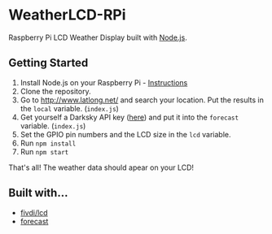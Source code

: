 # WeatherLCD-RPi
Raspberry Pi LCD Weather Display built with [Node.js](https://nodejs.org/en/).

## Getting Started

1. Install Node.js on your Raspberry Pi - [Instructions](https://github.com/nprail/WeatherLCD-RPi/wiki/Install-Node.js)
2. Clone the repository.
3. Go to http://www.latlong.net/ and search your location. Put the results in the `local` variable. (`index.js`)
4. Get yourself a Darksky API key ([here](https://darksky.net/dev/)) and put it into the `forecast` variable. (`index.js`)
5. Set the GPIO pin numbers and the LCD size in the `lcd` variable. 
6. Run `npm install`
7. Run `npm start`

That's all! The weather data should apear on your LCD! 

## Built with...
* [fivdi/lcd](https://github.com/fivdi/lcd)
* [forecast](https://github.com/jameswyse/forecast)
